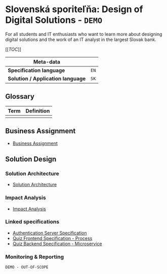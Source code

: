 # Slovenská sporiteľňa: Design of Digital Solutions - `DEMO`
For all students and IT enthusiasts who want to learn more about designing digital solutions and the work of an IT analyst in the largest Slovak bank.

[[_TOC_]]

| Meta-data                                        |                 |
| ------------------------------------------------ | --------------- |
| **Specification language**                       | `EN`            |
| **Solution / Application language**              | `SK`            |

## Glossary
| Term | Definition |
| ---- | ---------- |
|      |            |

## Business Assignment
- [Business Assignment](business_assignment/business_assignment.md)

## Solution Design

### Solution Architecture
- [Solution Architecture](solution_design/solution_architecture/solution_architecture.md)

### Impact Analysis
- [Impact Analysis](solution_design/impact_analysis/impact_analysis.md)

### Linked specifications
- [Authentication Server Specification](specifications/authentication_server_spec/authentication_server.md)
- [Quiz Frontend Specification - Process](specifications/quiz_frontend_spec/quiz_frontend_spec.md)
- [Quiz Backend Specification - Microservice](specifications/quiz_backend_spec/quiz_backend_spec.md)

### Monitoring & Reporting
`DEMO - OUT-OF-SCOPE`